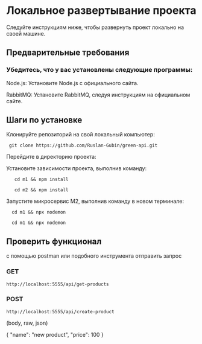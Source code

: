   # Локальное развертывание проекта

  Следуйте инструкциям ниже, чтобы развернуть проект локально на своей машине.

   ## Предварительные требования

  ### Убедитесь, что у вас установлены следующие программы:

  Node.js: Установите Node.js с официального сайта.

  RabbitMQ: Установите RabbitMQ, следуя инструкциям на официальном сайте.

  ## Шаги по установке

  Клонируйте репозиторий на свой локальный компьютер:

     git clone https://github.com/Ruslan-Gubin/green-api.git

Перейдите в директорию проекта:

Установите зависимости проекта, выполнив команду:

       cd m1 && npm install

       cd m2 && npm install

Запустите микросервис M2, выполнив команду в новом терминале:

      cd m1 && npx nodemon

      cd m1 && npx nodemon

  ## Проверить функционал

  с помощью postman или подобного инструмента  отправить запрос 
  
  ### GET
  
  ```http://localhost:5555/api/get-products```

  ### POST
  
  ```http://localhost:5555/api/create-product```

  
  (body, raw, json)
  
  {
  "name": "new product",
	"price": 100
  }
